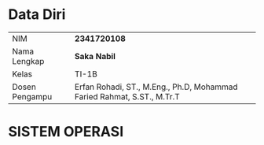 # Data Diri

|  |  |
|--|--|
| NIM | **2341720108** |
| Nama Lengkap | **Saka Nabil** |
| Kelas | TI-1B |
| Dosen Pengampu | Erfan Rohadi, ST., M.Eng., Ph.D, Mohammad Faried Rahmat, S.ST., M.Tr.T |

# SISTEM OPERASI

